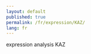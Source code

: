 ```yaml
---
layout: default
published: true
permalink: /fr/expression/KAZ/
lang: fr
---
```


expression analysis KAZ
